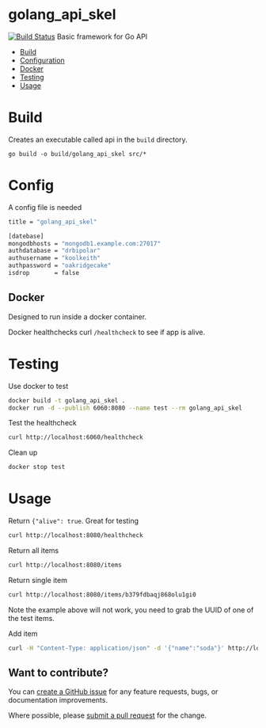 # golang_api_skel
[![Build Status](https://travis-ci.org/bigUNO/golang_api_skel.svg?branch=master)](https://travis-ci.org/bigUNO/golang_api_skel)
Basic framework for Go API

* [Build](#build)
* [Configuration](#configuration)
 * [Docker](##docker)
* [Testing](#testing)
* [Usage](#usage)

# Build
Creates an executable called api in the `build` directory.

```
go build -o build/golang_api_skel src/*
```

# Config
A config file is needed

```sh
title = "golang_api_skel"

[datebase]
mongodbhosts = "mongodb1.example.com:27017"
authdatabase = "drbipolar"
authusername = "koolkeith"
authpassword = "oakridgecake"
isdrop       = false
```

## Docker
Designed to run inside a docker container.

Docker healthchecks curl `/healthcheck` to see if app is alive.

# Testing
Use docker to test

```sh
docker build -t golang_api_skel .
docker run -d --publish 6060:8080 --name test --rm golang_api_skel
```
Test the healthcheck
```sh
curl http://localhost:6060/healthcheck
```

Clean up
```sh
docker stop test
```

# Usage
Return `{"alive": true`. Great for testing
```sh
curl http://localhost:8080/healthcheck
```

Return all items
```sh
curl http://localhost:8080/items
```

Return single item
```sh
curl http://localhost:8080/items/b379fdbaqj868olu1gi0
```

Note the example above will not work, you need to grab the UUID of one of the
test items.

Add item
```sh
curl -H "Content-Type: application/json" -d '{"name":"soda"}' http://localhost:8080/items
```

## Want to contribute?
You can [create a GitHub issue](https://github.com/bigUNO/golang_api_skel/issues/new) for any feature requests, bugs, or documentation improvements.

Where possible, please [submit a pull request](https://help.github.com/articles/creating-a-pull-request-from-a-fork/) for the change.
